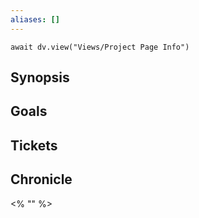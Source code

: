 ```yaml
---
aliases: []
---
```


```dataviewjs
await dv.view("Views/Project Page Info")
```

## Synopsis

## Goals

## Tickets

## Chronicle

<% "" %>
